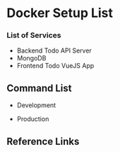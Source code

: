 # Docker Setup List 

### List of Services
* Backend Todo API Server
* MongoDB 
* Frontend Todo VueJS App

## Command List 
* Development

* Production

## Reference Links
